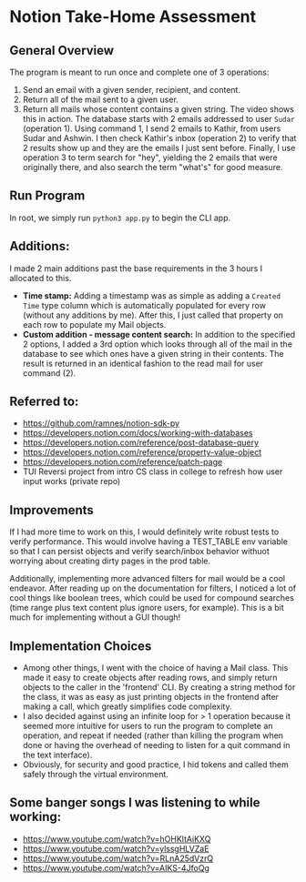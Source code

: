 # Notion Take-Home Assessment

## General Overview
The program is meant to run once and complete one of 3 operations:
1. Send an email with a given sender, recipient, and content.
2. Return all of the mail sent to a given user.
3. Return all mails whose content contains a given string.
The video shows this in action. The database starts with 2 emails addressed to user `Sudar` (operation 1). Using command 1, I send 2 emails to Kathir, from users Sudar and Ashwin. I then check Kathir's inbox (operation 2) to verify that 2 results show up and they are the emails I just sent before. Finally, I use operation 3 to term search for "hey", yielding the 2 emails that were originally there, and also search the term "what's" for good measure.

## Run Program
In root, we simply run `python3 app.py` to begin the CLI app.

## Additions:
I made 2 main additions past the base requirements in the 3 hours I allocated to this.
- **Time stamp:** Adding a timestamp was as simple as adding a `Created Time` type column which is automatically populated for every row (without any additions by me). After this, I just called that property on each row to populate my Mail objects.
- **Custom addition - message content search:** In addition to the specified 2 options, I added a 3rd option which looks through all of the mail in the database to see which ones have a given string in their contents. The result is returned in an identical fashion to the read mail for user command (2).

## Referred to:
- https://github.com/ramnes/notion-sdk-py
- https://developers.notion.com/docs/working-with-databases
- https://developers.notion.com/reference/post-database-query
- https://developers.notion.com/reference/property-value-object
- https://developers.notion.com/reference/patch-page
- TUI Reversi project from intro CS class in college to refresh how user input works (private repo)

## Improvements
If I had more time to work on this, I would definitely write robust tests to verify performance. This would involve having a TEST_TABLE env variable so that I can persist objects and verify search/inbox behavior withuot worrying about creating dirty pages in the prod table.

Additionally, implementing more advanced filters for mail would be a cool endeavor. After reading up on the documentation for filters, I noticed a lot of cool things like boolean trees, which could be used for compound searches (time range plus text content plus ignore users, for example). This is a bit much for implementing without a GUI though! 

## Implementation Choices
- Among other things, I went with the choice of having a Mail class. This made it easy to create objects after reading rows, and simply return objects to the caller in the 'frontend' CLI. By creating a string method for the class, it was as easy as just printing objects in the frontend after making a call, which greatly simplifies code complexity.
- I also decided against using an infinite loop for > 1 operation because it seemed more intuitive for users to run the program to complete an operation, and repeat if needed (rather than killing the program when done or having the overhead of needing to listen for a quit command in the text interface).
- Obviously, for security and good practice, I hid tokens and called them safely through the virtual environment. 

## Some banger songs I was listening to while working:
- https://www.youtube.com/watch?v=hOHKltAiKXQ
- https://www.youtube.com/watch?v=ylssgHLVZaE
- https://www.youtube.com/watch?v=RLnA25dVzrQ
- https://www.youtube.com/watch?v=AIKS-4JfoQg